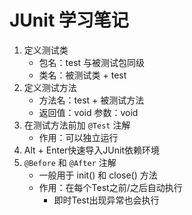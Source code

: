 # JUnit 学习笔记

1. 定义测试类
   * 包名：test 与被测试包同级
   * 类名：被测试类 + test
2. 定义测试方法
   * 方法名：test + 被测试方法
   * 返回值：void 参数：void  
3. 在测试方法前加 `@Test` 注解
   * 作用：可以独立运行
4. Alt + Enter快速导入JUnit依赖环境
5. `@Before` 和 `@After` 注解
   * 一般用于 init() 和 close() 方法
   * 作用：在每个Test之前/之后自动执行
     * 即时Test出现异常也会执行